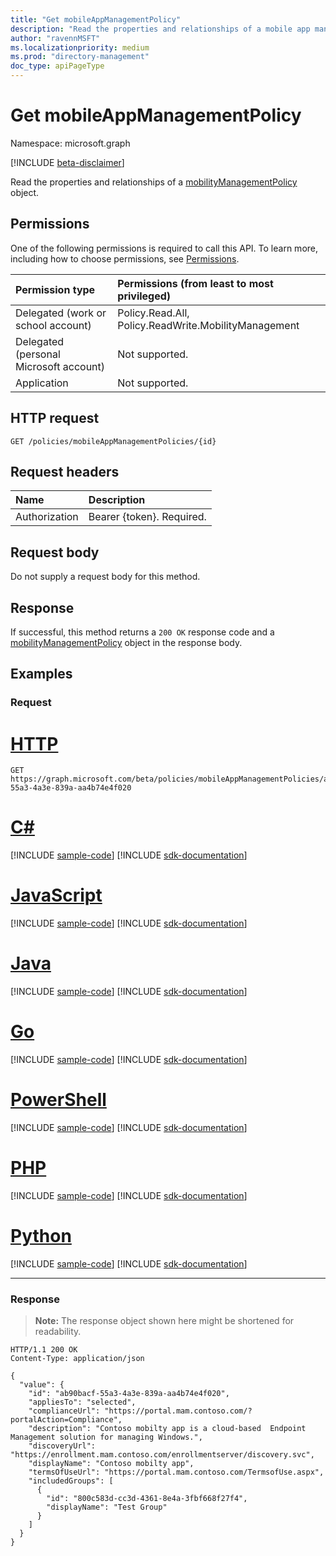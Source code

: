 ```yaml
---
title: "Get mobileAppManagementPolicy"
description: "Read the properties and relationships of a mobile app management policy."
author: "ravennMSFT"
ms.localizationpriority: medium
ms.prod: "directory-management"
doc_type: apiPageType
---
```


# Get mobileAppManagementPolicy

Namespace: microsoft.graph

[!INCLUDE [beta-disclaimer](../../includes/beta-disclaimer.md)]

Read the properties and relationships of a [mobilityManagementPolicy](../resources/mobilitymanagementpolicy.md) object.

## Permissions

One of the following permissions is required to call this API. To learn more, including how to choose permissions, see [Permissions](/graph/permissions-reference).

|Permission type|Permissions (from least to most privileged)|
|:---|:---|
|Delegated (work or school account)|Policy.Read.All, Policy.ReadWrite.MobilityManagement|
|Delegated (personal Microsoft account) | Not supported.|
|Application | Not supported.|

## HTTP request

<!-- {
  "blockType": "ignored"
}
-->

``` http
GET /policies/mobileAppManagementPolicies/{id}
```

## Request headers

|Name|Description|
|:---|:---|
|Authorization|Bearer {token}. Required.|

## Request body

Do not supply a request body for this method.

## Response

If successful, this method returns a `200 OK` response code and a [mobilityManagementPolicy](../resources/mobilitymanagementpolicy.md) object in the response body.

## Examples

### Request


# [HTTP](#tab/http)
<!-- {
  "blockType": "request",
  "name": "get_mobilitymanagementpolicy_forID_app"
}
-->

``` http
GET https://graph.microsoft.com/beta/policies/mobileAppManagementPolicies/ab90bacf-55a3-4a3e-839a-aa4b74e4f020
```

# [C#](#tab/csharp)
[!INCLUDE [sample-code](../includes/snippets/csharp/get-mobilitymanagementpolicy-forid-app-csharp-snippets.md)]
[!INCLUDE [sdk-documentation](../includes/snippets/snippets-sdk-documentation-link.md)]

# [JavaScript](#tab/javascript)
[!INCLUDE [sample-code](../includes/snippets/javascript/get-mobilitymanagementpolicy-forid-app-javascript-snippets.md)]
[!INCLUDE [sdk-documentation](../includes/snippets/snippets-sdk-documentation-link.md)]

# [Java](#tab/java)
[!INCLUDE [sample-code](../includes/snippets/java/get-mobilitymanagementpolicy-forid-app-java-snippets.md)]
[!INCLUDE [sdk-documentation](../includes/snippets/snippets-sdk-documentation-link.md)]

# [Go](#tab/go)
[!INCLUDE [sample-code](../includes/snippets/go/get-mobilitymanagementpolicy-forid-app-go-snippets.md)]
[!INCLUDE [sdk-documentation](../includes/snippets/snippets-sdk-documentation-link.md)]

# [PowerShell](#tab/powershell)
[!INCLUDE [sample-code](../includes/snippets/powershell/get-mobilitymanagementpolicy-forid-app-powershell-snippets.md)]
[!INCLUDE [sdk-documentation](../includes/snippets/snippets-sdk-documentation-link.md)]

# [PHP](#tab/php)
[!INCLUDE [sample-code](../includes/snippets/php/get-mobilitymanagementpolicy-forid-app-php-snippets.md)]
[!INCLUDE [sdk-documentation](../includes/snippets/snippets-sdk-documentation-link.md)]

# [Python](#tab/python)
[!INCLUDE [sample-code](../includes/snippets/python/get-mobilitymanagementpolicy-forid-app-python-snippets.md)]
[!INCLUDE [sdk-documentation](../includes/snippets/snippets-sdk-documentation-link.md)]

---

### Response

>**Note:** The response object shown here might be shortened for readability.
<!-- {
  "blockType": "response",
  "truncated": true,
  "@odata.type": "microsoft.graph.mobilityManagementPolicy"
}
-->

``` http
HTTP/1.1 200 OK
Content-Type: application/json

{
  "value": {
    "id": "ab90bacf-55a3-4a3e-839a-aa4b74e4f020",
    "appliesTo": "selected",
    "complianceUrl": "https://portal.mam.contoso.com/?portalAction=Compliance",
    "description": "Contoso mobilty app is a cloud-based  Endpoint Management solution for managing Windows.",
    "discoveryUrl": "https://enrollment.mam.contoso.com/enrollmentserver/discovery.svc",
    "displayName": "Contoso mobilty app",
    "termsOfUseUrl": "https://portal.mam.contoso.com/TermsofUse.aspx",
    "includedGroups": [
      {
        "id": "800c583d-cc3d-4361-8e4a-3fbf668f27f4",
        "displayName": "Test Group"
      }
    ]
  }
}
```
